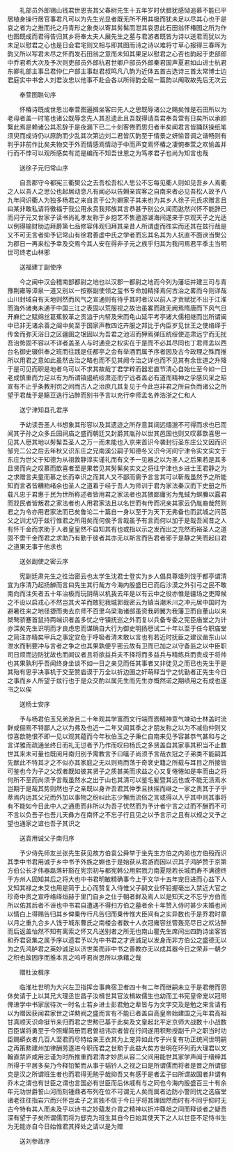 <!-- { "loadSidebar": true } -->
　　礼部员外郎锡山钱君世恩丧其父春树先生十五年岁时伏腊犹感恸追慕不能已平居植身操行居官事君凡可以为先生光显者既无所不用其极而犹未足以尽其心也于是哀之者为之推而托之丹青形之象类以寄其髣髴而泄其哀思此石田翁怀椿图之所为作也图既成而君得告归其乡将奉太夫人展先生之墓与君游者既皆为诗以送君而犹以为未足以慰君之心也是日会君宅则又相与即其图而诗之诗以难将寸草心报得三春晖为韵又所以写君未尽之怀而发石田翁之意而未知其果足以慰君之心否也韵起于吏部郎中乔君希大次及予次则吏部员外郎杭君世卿户部员外郎秦君国声夏君如山进士杭君东卿礼部主事吕君仲仁户部主事赵君叔鸣凡八韵为近体五首古选诗三首太常博士边君庭实中书舍人刘君汝忠以他事不赴会各以所得韵全赋一篇韵以阄取故先后无次云

　　奉萱图聮句序

　　怀椿诗既成世恩岀奉萱图遍揖坐客曰先人之思既辱诸公之赐矣惟是石田所以为老母者盖一时笔也诸公既辱念先人其忍遗此且吾既得请吾君奉吾萱有日矣所以承颜繄此焉是赖诸公其忍辞于是夜漏下已二十刻客倦而思归者半矣闻君言皆踊跃操纸笔须臾而成诗仍以原韵而少乱其次第边刘二君皆仄韵至于情景之妍愉音调之谐畅则有判乎非前作比矣夫物交于外而情感焉情动于中而声变焉怀椿之凄惋奉萱之欢愉盖并行而不悖可以观所感矣有览是编而不知吾世恩之为笃孝君子也尚为知言也哉

　　送徐子元归常山序

　　自吾郡守今都宪三衢樊公之去吾松吾松人思公不忘每见衢人则如见吾乡人焉衢之人以吾人之思公也起居动息凡有闻必以告婣亲宾客之自南来者必见吾松人故予八九年间识衢人为独多杨君之来自言于公为婣家子其来也为其乡人徐子元氏求赠言且曰某非敢私请将徼福于我公用永贲我邦族其言恭甚予别公久闻而逖然兴怀不能辞已而问子元又世家子读书尚礼孝友称于乡抱艺不售遨游湖海间遂来于京观天子之光适以例得输财助边拜爵第七品修容伟观归拜其亲昔人所谓虚而徃实而还其在兹行哉是又不可无言者抑予记常山有徐君善虚中氏之学者而忘其名其为人抗直不面谀当樊公为郡日一再来松予幸及交焉今其人安在得非子元之族乎归其为我问焉君平季主当明世可终老山林邪

　　送福建丁副使序

　　今之闽中汉会稽南部都尉之地也以汉郡一都尉之地而今列为藩垣并建三司与青豫荆雍等漳泉一道又别以一按察副使领之玺书专命加精择焉何古治之畧而今则详哉山川封域自有天地则然而风气之宣通则有待乎其时者汉以前人才贡赋犹不出于江淮而海外诸夷未通于中国三江之表固以荒服视之故治虽畧而政无阙焉隋唐而下风气日开麻纻之赋绵丝葛蕉鲛革之贡溢于内帑及宋而龟山延平考亭诸大儒相继而岀所谓闽中已非无诸余善之闽中矣至于国家声教四讫卉服之邦比于内臣岁见世王之使络绎于传舍而弥天浴日之区疆圉之氓固以为吾君之池沼而狎焉弹压统绥使迩肃远宁而无扰吾治势固不容以不详者盖圣人与时通变之权实在于是而不必其尽同也丁君师孟以西台名御史辍供奉之班而往践是任都亭之会有举酒而属予序者因及古今政理之殊而推所以用君之意如此虽然古治之略也而不见其阙今治之详也而不见其有余世道之升降于是可见而职是地者乌可以不求其故哉丁君学粹而器宏直节清心自始仕至今如一日老成慎重而力足以有为所谓镇遏统绥肃迩而宁远者盖必有道而精神之孚感风采之昭宣有不止乎条教刑罚之间而古人之治庶几其复见于今此岂非君之所自负而诸公之所望于君哉于是觞豆迭行沾醉而别书予言以充行李师孟名养浩浙之仁和人

　　送宁津知县孔君序

　　予幼读吾圣人书想象其形容以及其遗迹之所存意其阔远缅邈不可得而求也已而闻其子孙之众多丘园祠庙之盛而朝廷又封爵其胤孙以世其邑国也则又叹慕歆喜思一见其人厯其地以髣髴吾圣人之万一而未能也入京来首识今袭封衍圣东庄公又因而识邹兖二公之后去年秋又识东庄之兄南溪公嗣子知德冬又识今河间宁津令实文实文于东庄为世父于知德为从祖敦静淳实谨礼而有文予一见器之以为圣人之后果若是其多且贤而向之叹慕而歆喜者至是果若见其髣髴矣实文之将往宁津也乡进士王君静之为之求赠言夫童而慕之长而幸识之而其人又不鄙而需予言言其可以靳哉虽然予之所能知而言者皆糟粕绪余也圣人之道着于经于吾人为师训于君为家法秦汉而下史册之所载凡忠于君惠于民为世所称述者皆用君之家法者也其猥鄙庸劣为鬼蜮为螟螣以蠧君而戕民者皆叛君之家法者也人用君家法且以名世而有传而况亲其家云仍胤裔哉然则君之为令亦用君家法而已矣鲁论二十篇自一身以至于为天下无弗备也而武城之问莒父之训尤切于兹行惟君之所用矣而何俟予言哉虽予有言而何以加于是哉吾闻昔之人有怀千金而求助于人者皇皇然不自知其有也或指以示之发而出之充然而裕圣人之道固不啻千金而君之求助乃有勤于彼者其亦无以斯言而告君者邪于是静之笑而起曰君之道果无事于他求也

　　送张副使之密云序

　　宪副廷肃先生之徃治密云也太学生沈君士登实为乡人倡具尊爼列饯于都亭谓清宜为序清乃起扬觯而言曰先生其行哉方今海内殷盛巳已而后沙漠之外引弓之民不敢南向而注矢者五十年治极而玩阴萌以机我去年是以有云中之役亦惟是疆场之吏障候之不设以启戎心不然岂其犬羊而敢犯我城郭哉密云为镇当潮禾川之冲元居中国时为避暑徃来之地径捷而夷去京师不百里乌梁海诸部虽资我卵翼为我藩卫而自董山以来桀骜骄蹇首鼠持两端识者盖多忧之守镇抚巡之外而复以兵备专委之宪臣庙堂之为计亦深矣先生识明而才良虑忠而谋确自大行为御史明扬厯试二十年以至于任今职庙堂之简注亦精矣甲兵之事定安危于呼吸者清未敢以言也有若近时抚臣之建议凿东山以泄水而制要冲与言者之争之也其果孰便乎密云故有卫而已加之以守备监之以中臣职司日烦而边防犹故也而闻议者且将欲益兵夫不择将而多益兵与精练兵而责成于将帅也其果孰利乎吾闻终身坐谈不如一日之亲见而任其事者又非徒见之而已也先生于是其殆有思乎决事机于交至赞庙谟于万全以折边圉之奸萌释当宁之忧勤者正先生今日之事而乡人所望于兹行也于是众交酌以属先生而先生亦慨然诺之期绩用之有成也遂书之以俟

　　送杨士安序

　　予与杨君伯玉兄弟游且二十年观其学富而文行端而悫精神意气竦动士林盖时流鲜或俪焉不特鄙人之以为弗及也近一二年又闻其季之才朋友称之以为不减伯仲则又惊喜歆艳恨不即一见以观其藴而今年秋伯玉之子秉仁自南来见予容甚恭气甚和与之言详雅而疏通坐终日而礼无愆者予乃作而叹曰杨氏之多贤盖自其家事其积当不止数世其来未可量也既阅月南归别予需教言予曰嘻子尚须予言哉衣冠之子弟类不能嗣其先猷此不特其才之不似亦其家庭之无以则焉而荡于奇衺史籍之所载与耳目之所接皆可鉴也今为子之父叔者既如彼其贤子之质甚美而求益之心又复惓惓如是率而由之将何所不至而尚须予言哉虽然水之出于山也其清可以鉴毛髪暨其远也或不能无渍焉水岂期于是哉其势则然也子之亲既以身许吾君其仲季且扶摇而继之一家之责其于子乎萃焉内远其父兄而外加以事物之纷纠此志少懈而流俗之言或得以入乎其中则其事将有不能如今日此中人之通患而非所以为吾子忧然而为予计者宁言之过而不酬而不可不言以负吾子也吾儿天彝方在南怀之不忘子行且见之以予言示之且有以规之又予之望也通家之谊也吾子其识之

　　送袁用诚父子南归序

　　予少侍先师友兰张先生获见故方伯袁公舜举于坐先生方伯之内弟也方伯殁而识其季中书君用诚于乡中书予外族之婣也于是始获从君游而因以识其子鸿胪赞于京第方伯公长才伟器磊落轩豁在宪宗初与都宪韩公用熙戮力南夏隠若长城而寿不满德终于方州人固知其后之将大也中书君明敏精确事今上于文华十五年宠日进而心益下人又知其禄之未艾也用是简于上心而赞复入侍惟父子嗣文业怀铅握毫出入禁近大官之珍奇中贵之宣呼络绎烜赫于里门自乡之仕于朝者鲜及焉人以是知天之不忘乎方伯而所以佑其后者不诬也中书君自遭遇不得扫方伯之墓者余十年赞入侍时甚少未婚也间以情白上得赐告归其乡俾乗传行凡告归而乗传惟大臣间有之实异数也于是乔君时章以月之重九合乡人饯于城东曹氏之南楼会者数十人衣冠雍容丝管轰亮尽日之欢沾醉而后返盖怡然不知有离索之怀又凡送别者之所无也南山瞿先生席间出四韵诗坐客皆和乔君裒集之属予序以遗君予以为中书君之才贤诚足以发身而非方伯公之盛德无以为之先鸿胪君之英妙诚足以济世美而非中书之善教亦无以成其器今日之荣非一朝夕之积也故因序而推本言之呜呼君尚思所以承藉之哉

　　赠杜汝楫序

　　临淮杜世明为大兴左卫指挥佥事典宿卫者四十有二年而继嗣未立于是君倦而思休矣请于上以其兄大理丞世昌子汝楫世其官汝楫故儒生也幼而工书宪皇帝宠以冠带俾进学中书家居待次一时名士若乡进士彭君勉之辈皆与为文字交及是勉之来言请有以为赠因获闻君家世之详勲阀之盛而言有不能已者盖自高皇帝始建国之元年君高祖甘真顺天识命挺节来归而君之世勲已基于此矣及文皇起北平定京师大战数十小战数百臣谋将勇至于今照耀简册而君曽祖讳宗者皆在行间遂用积勲授副千户之职当时功臣赐蟒衣者几百人至君而尽特给亲王衣其为上宠异如此传子兴复有功正统间世明嗣之再策勲建州加律酬劳遂进今职而君之世勲于此益大矣方世明在环列而大理君以文翰直禁庐咸用忠谨为时所推重而君清才妙质从容二父间用能世其家学声闻于缙绅其所得于平居多矣乃今释铅椠而从事于韬钤人之视之曰是所谓儒而将者是晋之所谓郄克是汉之所谓班生者也而君得无勉乎哉抑吾又有感于是者孟子曰所谓故国者非谓有乔木之谓也有世臣之谓也言国必有世臣而后休戚有与之同也今海内殷盛百三十有余年元功世爵誓山河而刻锺鼎者布列在位不可谓无人矣而属者边防小警同忧之选庙堂诸老往往指岩穴而兴怀岂孟子之言独不信于今日乎将其理固然而时有不同乎抑时无古今特有其人而未及乎以诗书之妙藴发介胄之精神以折冲尊俎之间而释谈者之疑吾深有望于子矣所谓儒而将为郄克为班生其自今日始其使天下之人以世臣不足恃书生为无能亦自今日始惟君其择处之请以是为赠

　　送刘参政序

